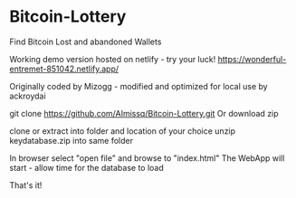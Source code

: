 # Bitcoin-Lottery
Find Bitcoin Lost and abandoned Wallets

Working demo version hosted on netlify - try your luck!  https://wonderful-entremet-851042.netlify.app/

Originally coded by Mizogg - modified and optimized for local use by ackroydai

git clone https://github.com/AImissq/Bitcoin-Lottery.git
Or download zip

clone or extract into folder and location of your choice
unzip keydatabase.zip into same folder

In browser select "open file" and browse to "index.html"
The WebApp will start - allow time for the database to load

That's it!
